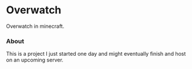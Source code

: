 # Overwatch
Overwatch in minecraft.

### About
This is a project I just started one day and might eventually finish and host on an upcoming server.
